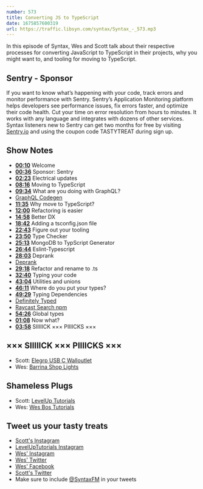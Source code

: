 ```yaml
---
number: 573
title: Converting JS to TypeScript
date: 1675857600319
url: https://traffic.libsyn.com/syntax/Syntax_-_573.mp3
---
```


In this episode of Syntax, Wes and Scott talk about their respective processes for converting JavaScript to TypeScript in their projects, why you might want to, and tooling for moving to TypeScript.

## Sentry  - Sponsor

If you want to know what’s happening with your code, track errors and monitor performance with Sentry. Sentry’s Application Monitoring platform helps developers see performance issues, fix errors faster, and optimize their code health. Cut your time on error resolution from hours to minutes. It works with any language and integrates with dozens of other services. Syntax listeners new to Sentry can get two months for  free by visiting [Sentry.io](https://sentry.io) and using the coupon code TASTYTREAT during sign up.

## Show Notes

* **[00:10](#t=00:10)** Welcome
* **[00:36](#t=00:36)** Sponsor: Sentry
* **[02:23](#t=02:23)** Electrical updates
* **[08:16](#t=08:16)** Moving to TypeScript
* **[09:34](#t=09:34)** What are you doing with GraphQL?
* [GraphQL Codegen](https://the-guild.dev/graphql/codegen)
* **[11:35](#t=11:35)** Why move to TypeScript?
* **[12:00](#t=12:00)** Refactoring is easier
* **[14:58](#t=14:58)** Better DX
* **[18:42](#t=18:42)** Adding a tsconfig.json file
* **[22:43](#t=22:43)** Figure out your tooling
* **[23:50](#t=23:50)** Type Checker
* **[25:13](#t=25:13)** MongoDB to TypScript Generator
* **[26:44](#t=26:44)** Eslint-Typescript
* **[28:03](#t=28:03)** Deprank
* [Deprank](https://github.com/codemix/deprank)
* **[29:18](#t=29:18)** Refactor and rename to .ts
* **[32:40](#t=32:40)** Typing your code
* **[43:04](#t=43:04)** Utilities and unions
* **[46:11](#t=46:11)** Where do you put your types?
* **[49:29](#t=49:29)** Typing Dependencies
* [Definitely Typed](https://github.com/DefinitelyTyped/DefinitelyTyped)
* [Raycast Search npm](https://www.raycast.com/mrmartineau/search-npm)
* **[54:26](#t=54:26)** Global types
* **[01:08](#t=01:08)** Now what?
* **[03:58](#t=03:58)** SIIIIICK ××× PIIIICKS ×××

## ××× SIIIIICK ××× PIIIICKS ×××

* Scott: [Elegrp USB C Walloutlet](https://amzn.to/3wEbSgL)
* Wes: [Barrina Shop Lights](https://amzn.to/3XMikP1)

## Shameless Plugs

* Scott: [LevelUp Tutorials](https://levelup.video)
* Wes: [Wes Bos Tutorials](https://wesbos.com/courses)

## Tweet us your tasty treats

* [Scott's Instagram](https://www.instagram.com/stolinski/)
* [LevelUpTutorials Instagram](https://www.instagram.com/LevelUpTutorials/)
* [Wes' Instagram](https://www.instagram.com/wesbos/)
* [Wes' Twitter](https://twitter.com/wesbos)
* [Wes' Facebook](https://www.facebook.com/wesbos.developer)
* [Scott's Twitter](https://twitter.com/stolinski)
* Make sure to include [@SyntaxFM](https://twitter.com/SyntaxFM) in your tweets
